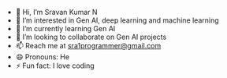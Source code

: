 - 👋 Hi, I’m Sravan Kumar N
- 👀 I’m interested in Gen AI, deep learning and machine learning
- 🌱 I’m currently learning Gen AI
- 💞️ I’m looking to collaborate on Gen AI projects
- 📫 Reach me at sra1programmer@gmail.com
- 😄 Pronouns: He
- ⚡ Fun fact: I love coding

<!---
sra19999/sra19999 is a ✨ special ✨ repository because its `README.md` (this file) appears on your GitHub profile.
You can click the Preview link to take a look at your changes.
--->
